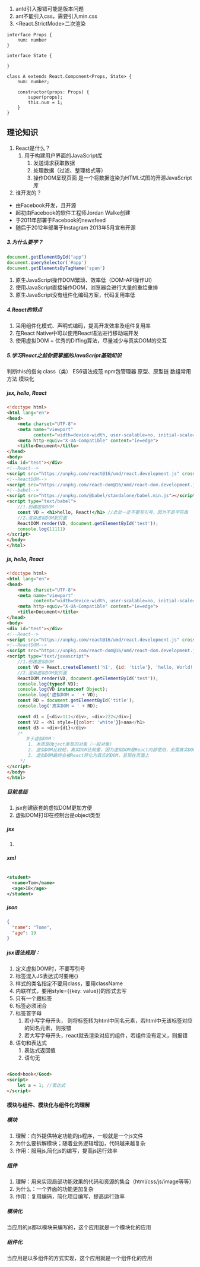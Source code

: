 1. antd引入报错可能是版本问题
2. ant不能引入css，需要引入min.css
3. <React.StrictMode>二次渲染

```tsx
interface Props {
    num: number
}

interface State {

}

class A extends React.Component<Props, State> {
    num: number;

    constructor(props: Props) {
        super(props);
        this.num = 1;
    }
}

```

## 理论知识

1. React是什么？
    1. 用于构建用户界面的JavaScript库
        1. 发送请求获取数据
        2. 处理数据（过滤、整理格式等）
        3. 操作DOM呈现页面 是一个将数据渲染为HTML试图的开源JavaScript库
2. 谁开发的？

- 由Facebook开发，且开源
- 起初由Facebook的软件工程师Jordan Walke创建
- 于2011年部署于Facebook的newsfeed
- 随后于2012年部署于Instagram 2013年5月宣布开源

##### 3.为什么要学？

```JavaScript
document.getElementById("app")
document.querySelector('#app')
document.getElementsByTagName('span')
```

1. 原生JavaScript操作DOM繁琐、效率低（DOM-API操作UI）
2. 使用JavaScript直接操作DOM，浏览器会进行大量的重绘重排
3. 原生JavaScript没有组件化编码方案，代码复用率低

##### 4.React的特点

1. 采用组件化模式、声明式编码，提高开发效率及组件复用率
2. 在React Native中可以使用React语法进行移动端开发
3. 使用虚拟DOM + 优秀的Diffing算法，尽量减少与真实DOM的交互

##### 5.学习React之前你要掌握的JavaScript基础知识

判断this的指向 class（类） ES6语法规范 npm包管理器 原型、原型链 数组常用方法 模块化

##### jsx, hello, React

```html
<!doctype html>
<html lang="en">
<head>
    <meta charset="UTF-8">
    <meta name="viewport"
          content="width=device-width, user-scalable=no, initial-scale=1.0, maximum-scale=1.0, minimum-scale=1.0">
    <meta http-equiv="X-UA-Compatible" content="ie=edge">
    <title>Document</title>
</head>
<body>
<div id="test"></div>
<!--React-->
<script src="https://unpkg.com/react@16/umd/react.development.js" crossorigin></script>
<!--ReactDOM-->
<script src="https://unpkg.com/react-dom@16/umd/react-dom.development.js" crossorigin></script>
<!--babel-->
<script src="https://unpkg.com/@babel/standalone/babel.min.js"></script>
<script type="text/babel">
    //1.创建虚拟DOM
    const VD = <h1>hello, React!</h1> //此处一定不要写引号，因为不是字符串
    //2.渲染虚拟DOM到页面
    ReactDOM.render(VD, document.getElementById('test'));
    console.log(11111)
</script>
</body>
</html>
```

##### js, hello, React

```html
<!doctype html>
<html lang="en">
<head>
    <meta charset="UTF-8">
    <meta name="viewport"
          content="width=device-width, user-scalable=no, initial-scale=1.0, maximum-scale=1.0, minimum-scale=1.0">
    <meta http-equiv="X-UA-Compatible" content="ie=edge">
    <title>Document</title>
</head>
<body>
<div id="test"></div>
<!--React-->
<script src="https://unpkg.com/react@16/umd/react.development.js" crossorigin></script>
<!--ReactDOM-->
<script src="https://unpkg.com/react-dom@16/umd/react-dom.development.js" crossorigin></script>
<script type="text/javascript">
    //1.创建虚拟DOM
    const VD = React.createElement('h1', {id: 'title'}, 'hello, World!');
    //2.渲染虚拟DOM到页面
    ReactDOM.render(VD, document.getElementById('test'));
    console.log(typeof VD);
    console.log(VD instanceof Object);
    console.log('虚拟DOM = ' + VD);
    const RD = document.getElementById('title');
    console.log('真实DOM = ' + RD);

    const d1 = [<div>111</div>, <div>222</div>]
    const V2 = <h1 style={{color: 'white'}}>aaa</h1>
    const d3 = <div>{d1}</div>
    /*
       关于虚拟DOM：
        1. 本质是Object类型的对象（一般对象）
        2. 虚拟DOM比较轻，真实DOM比较重，因为虚拟DOM是React内部使用，无需真实DOM那么多的属性
        3. 虚拟DOM最终会被React转化为真实的DOM，呈现在页面上
     */
</script>
</body>
</html>
```

##### 目前总结

1. jsx创建嵌套的虚拟DOM更加方便
2. 虚拟DOM打印在控制台是object类型

##### jsx

1.

##### xml

```xml

<student>
  <name>Tom</name>
  <age>18</age>
</student>
```

##### json

```json
{
  "name": "Tome",
  "age": 19
}
```

##### jsx语法规则：

1. 定义虚拟DOM时，不要写引号
2. 标签混入JS表达式时要用{}
3. 样式的类名指定不要用class，要用className
4. 内联样式，要用style={{key: value}}的形式去写
5. 只有一个跟标签
6. 标签必须闭合
7. 标签首字母
    1. 若小写字母开头， 则将标签转为html中同名元素，若html中无该标签对应的同名元素，则报错
    2. 若大写字母开头，react就去渲染对应的组件，若组件没有定义，则报错
8. 语句和表达式
    1. 表达式返回值
    2. 语句无

```html

<Good>book</Good>
<script>
    let a = 1; //表达式
</script>
```

#### 模块与组件、模块化与组件化的理解

##### 模块

1. 理解：向外提供特定功能的js程序，一般就是一个js文件
2. 为什么要拆解模块；随着业务逻辑增加，代码越来越复杂
3. 作用：服用js,简化js的编写，提高js运行效率

##### 组件

1. 理解：用来实现局部功能效果的代码和资源的集合（html/css/js/image等等）
2. 为什么：一个界面的功能更加复杂
3. 作用：复用编码，简化项目编写，提高运行效率

##### 模块化

当应用的js都以模块来编写的，这个应用就是一个模块化的应用

##### 组件化

当应用是以多组件的方式实现，这个应用就是一个组件化的应用



